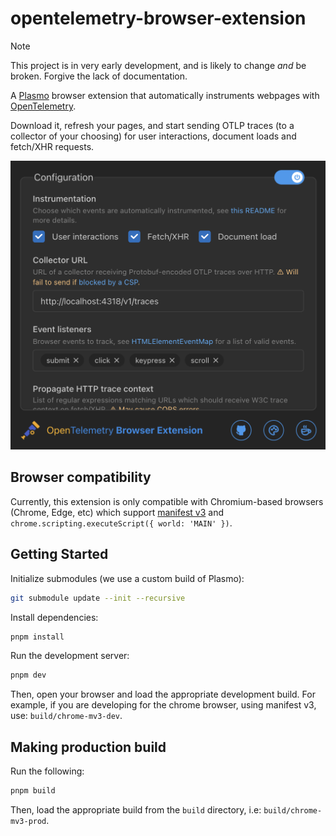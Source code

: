 # opentelemetry-browser-extension

> [!NOTE] 
> This project is in very early development, and is likely to change *and* be broken. Forgive the lack of documentation.

A [Plasmo](https://docs.plasmo.com/) browser extension that automatically instruments webpages with [OpenTelemetry](https://opentelemetry.io/docs/what-is-opentelemetry/).

Download it, refresh your pages, and start sending OTLP traces (to a collector of your choosing) for user interactions, document loads and fetch/XHR requests.

<img src='./assets/store/popup.png' width='524' alt='An example view of the popup UI'/>

## Browser compatibility

Currently, this extension is only compatible with Chromium-based browsers (Chrome, Edge, etc) which support [manifest v3](https://developer.chrome.com/docs/extensions/develop/migrate/what-is-mv3) and `chrome.scripting.executeScript({ world: 'MAIN' })`.

## Getting Started

Initialize submodules (we use a custom build of Plasmo):

```bash
git submodule update --init --recursive
```

Install dependencies:

```bash
pnpm install
```

Run the development server:

```bash
pnpm dev
```

Then, open your browser and load the appropriate development build. For example, if you are developing for the chrome browser, using manifest v3, use: `build/chrome-mv3-dev`.

## Making production build

Run the following:

```bash
pnpm build
```

Then, load the appropriate build from the `build` directory, i.e: `build/chrome-mv3-prod`.